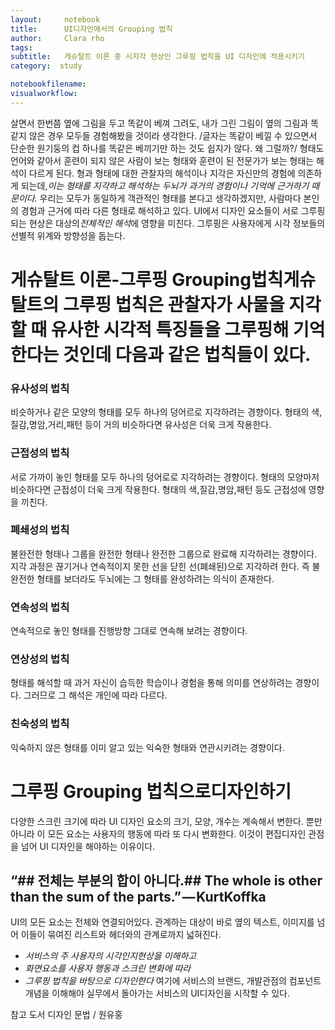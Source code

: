 ```yaml
---
layout:     notebook
title:      UI디자인에서의 Grouping 법칙
author:     Clara rho
tags: 		
subtitle:   게슈탈트 이론 중 시지각 현상인 그루핑 법칙을 UI 디자인에 적용시키기
category:  study

notebookfilename: 
visualworkflow: 
---
```


살면서 한번쯤 옆에 그림을 두고 똑같이 베껴 그려도, 내가 그린 그림이 옆의 그림과 똑같지 않은 경우 모두들 경험해봤을 것이라 생각한다.
/글자는 똑같이 베낄 수 있으면서 단순한 원기둥의 컵 하나를 똑같은 베끼기만 하는 것도 쉽지가 않다. 왜 그럴까?/
형태도 언어와 같아서 훈련이 되지 않은 사람이 보는 형태와 훈련이 된 전문가가 보는 형태는 해석이 다르게 된다. 형과 형태에 대한 관찰자의 해석이나 지각은 자신만의 경험에 의존하게 되는데,*이는 형태를 지각하고 해석하는 두뇌가 과거의 경험이나 기억에 근거하기 때문이다.*
우리는 모두가 동일하게 객관적인 형태를 본다고 생각하겠지만, 사람마다 본인의 경험과 근거에 따라 다른 형태로 해석하고 있다.
UI에서 디자인 요소들이 서로 그루핑되는 현상은 대상의*전체적인 해석*에 영향을 미친다. 그루핑은 사용자에게 시각 정보들의 선별적 위계와 방향성을 돕는다.
# 게슈탈트 이론-그루핑 Grouping법칙게슈탈트의 그루핑 법칙은 관찰자가 사물을 지각할 때 유사한 시각적 특징들을 그루핑해 기억한다는 것인데 다음과 같은 법칙들이 있다.
### 유사성의 법칙
비슷하거나 같은 모양의 형태를 모두 하나의 덩어르로 지각하려는 경향이다. 형태의 색,질감,명암,거리,패턴 등이 거의 비슷하다면 유사성은 더욱 크게 작용한다.
### 근접성의 법칙
서로 가까이 놓인 형태를 모두 하나의 덩어로로 지각하려는 경향이다. 형태의 모양마저 비슷하다면 근접성이 더욱 크게 작용한다. 형태의 색,질감,명암,패턴 등도 근접성에 영향을 끼친다.
### 폐쇄성의 법칙
불완전한 형태나 그룹을 완전한 형태나 완전한 그룹으로 완료해 지각하려는 경향이다. 지각 과정은 끊기거나 연속적이지 못한 선을 닫힌 선(폐쇄된)으로 지각하려 한다. 즉 불완전한 형태를 보더라도 두뇌에는 그 형태를 완성하려는 의식이 존재한다.
### 연속성의 법칙
연속적으로 놓인 형태를 진행방향 그대로 연속해 보려는 경향이다.
### 연상성의 법칙
형태를 해석할 때 과거 자신이 습득한 학습이나 경험을 통해 의미를 연상하려는 경향이다. 그러므로 그 해석은 개인에 따라 다르다.
### 친숙성의 법칙
익숙하지 않은 형태를 이미 알고 있는 익숙한 형태와 연관시키려는 경향이다.
# 그루핑 Grouping 법칙으로디자인하기
다양한 스크린 크기에 따라 UI 디자인 요소의 크기, 모양, 개수는 계속해서 변한다. 뿐만 아니라 이 모든 요소는 사용자의 행동에 따라 또 다시 변화한다. 이것이 편집디자인 관점을 넘어 UI 디자인을 해야하는 이유이다.
## “## 전체는 부분의 합이 아니다.## The whole is other than the sum of the parts.” — KurtKoffka
UI의 모든 요소는 전체와 연결되어있다. 관계하는 대상이 바로 옆의 텍스트, 이미지를 넘어 이들이 묶여진 리스트와 헤더와의 관계로까지 넓혀진다.
* *서비스의 주 사용자의 시각인지현상을 이해하고*
* *화면요소를 사용자 행동과 스크린 변화에 따라*
* *그루핑 법칙을 바탕으로 디자인한다*
여기에 서비스의 브랜드, 개발관점의 컴포넌트 개념을 이해해야 실무에서 돌아가는 서비스의 UI디자인을 시작할 수 있다.

참고 도서
디자인 문법 / 원유홍
